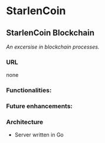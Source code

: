 # StarlenCoin

## StarlenCoin Blockchain

*An excersise in blockchain processes.*

### URL

none

### Functionalities:


### Future enhancements:


### Architecture

- Server written in Go
